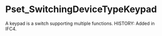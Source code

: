 # Pset_SwitchingDeviceTypeKeypad

A keypad is a switch supporting multiple functions. HISTORY: Added in IFC4.

